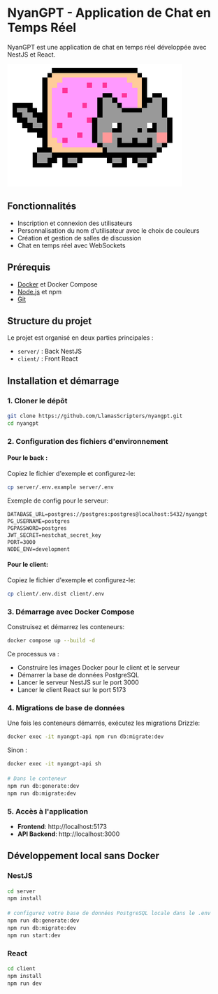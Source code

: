 # NyanGPT - Application de Chat en Temps Réel

NyanGPT est une application de chat en temps réel développée avec NestJS et React.

![NyanGPT](./client/public/nyan-cat.gif)

## Fonctionnalités

- Inscription et connexion des utilisateurs
- Personnalisation du nom d'utilisateur avec le choix de couleurs
- Création et gestion de salles de discussion
- Chat en temps réel avec WebSockets

## Prérequis

- [Docker](https://www.docker.com/get-started) et Docker Compose
- [Node.js](https://nodejs.org/) et npm
- [Git](https://git-scm.com/)

## Structure du projet

Le projet est organisé en deux parties principales :

- `server/` : Back NestJS
- `client/` : Front React

## Installation et démarrage

### 1. Cloner le dépôt

```bash
git clone https://github.com/LlamasScripters/nyangpt.git
cd nyangpt
```

### 2. Configuration des fichiers d'environnement

#### Pour le back :

Copiez le fichier d'exemple et configurez-le:

```bash
cp server/.env.example server/.env
```

Exemple de config pour le serveur:

```
DATABASE_URL=postgres://postgres:postgres@localhost:5432/nyangpt
PG_USERNAME=postgres
PGPASSWORD=postgres
JWT_SECRET=nestchat_secret_key
PORT=3000
NODE_ENV=development
```

#### Pour le client:

Copiez le fichier d'exemple et configurez-le:

```bash
cp client/.env.dist client/.env
```

### 3. Démarrage avec Docker Compose

Construisez et démarrez les conteneurs:

```bash
docker compose up --build -d
```

Ce processus va :
- Construire les images Docker pour le client et le serveur
- Démarrer la base de données PostgreSQL
- Lancer le serveur NestJS sur le port 3000
- Lancer le client React sur le port 5173

### 4. Migrations de base de données

Une fois les conteneurs démarrés, exécutez les migrations Drizzle:

```bash
docker exec -it nyangpt-api npm run db:migrate:dev
```

Sinon :

```bash
docker exec -it nyangpt-api sh

# Dans le conteneur
npm run db:generate:dev
npm run db:migrate:dev
```

### 5. Accès à l'application

- **Frontend**: http://localhost:5173
- **API Backend**: http://localhost:3000

## Développement local sans Docker

### NestJS

```bash
cd server
npm install

# configurez votre base de données PostgreSQL locale dans le .env
npm run db:generate:dev
npm run db:migrate:dev
npm run start:dev
```

### React

```bash
cd client
npm install
npm run dev
```
